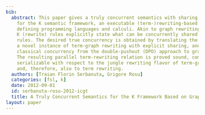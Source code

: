 ```yaml
---
bib:
  abstract: This paper gives a truly concurrent semantics with sharing of resources
    for the K semantic framework, an executable (term-)rewriting-based formalism for
    defining programming languages and calculi. Akin to graph rewriting rules, the
    K (rewrite) rules explicitly state what can be concurrently shared with other
    rules. The desired true concurrency is obtained by translating the K rules into
    a novel instance of term-graph rewriting with explicit sharing, and then using
    classical concurrency from the double-pushout (DPO) approach to graph rewriting.
    The resulting parallel term-rewriting relation is proved sound, complete, and
    serializable with respect to the jungle rewriting flavor of term-graph rewriting,
    and, therefore, also to term rewriting.
  authors: [Traian Florin Serbanuta, Grigore Rosu]
  categories: [fsl, k]
  date: 2012-09-01
  id: serbanuta-rosu-2012-icgt
  title: A Truly Concurrent Semantics for the K Framework Based on Graph Transformations
layout: paper
---
```

